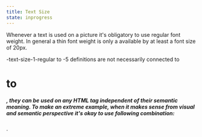 ```yaml
---
title: Text Size
state: inprogress
---
```


Whenever a text is used on a picture it's obligatory to use regular font weight. In general a thin
font weight is only a available by at least a font size of 20px.

-text-size-1-regular to -5 definitions are not necessarily connected to <h1> to <h5>, they can be used on 
any HTML tag independent of their semantic meaning. To make an extreme example, when it makes sense from
visual and semantic perspective it's okay to use following combination: <h5 class="-text-size-1-regular"></h5>.
